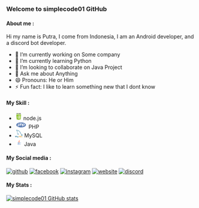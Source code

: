 ### Welcome to simplecode01 GitHub


#### About me :
Hi my name is Putra, I come from Indonesia, I am an Android developer, and a discord bot developer.

- 🔭 I’m currently working on Some company 
- 🌱 I’m currently learning Python
- 👯 I’m looking to collaborate on Java Project 
- 💬 Ask me about Anything
- 😄 Pronouns: He or Him 
- ⚡ Fun fact: I like to learn something new that I dont know 

#### My Skill :
- <img src='https://github.com/simplecode01/simplecode01/blob/main/nodejs.png' height='20'> node.js
- <img src='https://github.com/simplecode01/simplecode01/blob/main/php.png' height='20'> PHP
- <img src='https://github.com/simplecode01/simplecode01/blob/main/mysql.png' height='20'> MySQL
- <img src='https://github.com/simplecode01/simplecode01/blob/main/Java.png' height='20'> Java

#### My Social media :
[<img src='https://cdn.jsdelivr.net/npm/simple-icons@3.0.1/icons/github.svg' alt='github' height='40'>](https://github.com/https://github.com/simplecode01)  [<img src='https://cdn.jsdelivr.net/npm/simple-icons@3.0.1/icons/facebook.svg' alt='facebook' height='40'>](https://www.facebook.com/https://www.facebook.com/ptravi01/)  [<img src='https://cdn.jsdelivr.net/npm/simple-icons@3.0.1/icons/instagram.svg' alt='instagram' height='40'>](https://www.instagram.com/ptravi_01/)  [<img src='https://cdn.jsdelivr.net/npm/simple-icons@3.0.1/icons/icloud.svg' alt='website' height='40'>](https://simplecode01.wordpress.com)  [<img src='https://cdn.iconscout.com/icon/free/png-256/discord-1-555369.png' alt='discord' height='40'>](https://discord.gg/H4qEx29Uc4) 

#### My Stats :
[![simplecode01 GitHub stats](https://github-readme-stats.vercel.app/api?username=simplecode01)](https://github.com/simplecode01/github-readme-stats)
